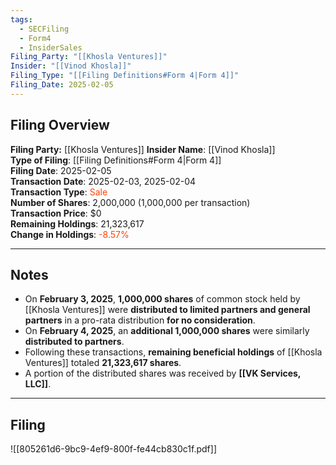 ```yaml
---
tags:
  - SECFiling
  - Form4
  - InsiderSales
Filing_Party: "[[Khosla Ventures]]"
Insider: "[[Vinod Khosla]]"
Filing_Type: "[[Filing Definitions#Form 4|Form 4]]"
Filing_Date: 2025-02-05
---
```


## Filing Overview

**Filing Party:** [[Khosla Ventures]]
**Insider Name**: [[Vinod Khosla]]  
**Type of Filing**: [[Filing Definitions#Form 4|Form 4]]  
**Filing Date**: 2025-02-05  
**Transaction Date**: 2025-02-03, 2025-02-04  
**Transaction Type**: <span style="color:orangered">Sale</span>  
**Number of Shares**: 2,000,000 (1,000,000 per transaction)  
**Transaction Price**: $0  
**Remaining Holdings**: 21,323,617  
**Change in Holdings**: <span style="color:orangered">-8.57%</span>  

---

## Notes

- On **February 3, 2025**, **1,000,000 shares** of common stock held by [[Khosla Ventures]] were **distributed to limited partners and general partners** in a pro-rata distribution **for no consideration**.
- On **February 4, 2025**, an **additional 1,000,000 shares** were similarly **distributed to partners**.
- Following these transactions, **remaining beneficial holdings** of [[Khosla Ventures]] totaled **21,323,617 shares**.
- A portion of the distributed shares was received by **[[VK Services, LLC]]**.

---

## Filing

![[805261d6-9bc9-4ef9-800f-fe44cb830c1f.pdf]]
